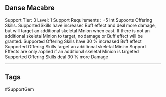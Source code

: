 ## Danse Macabre
Support
Tier: 3
Level: 1
Support Requirements : +5 Int
Supports Offering Skills. Supported Skills have increased Buff effect and deal more damage, but will target an additional skeletal Minion when cast. If there is not an additional skeletal Minion to target, no damage or Buff effect will be granted.
Supported Offering Skills have 30 % increased Buff effect
Supported Offering Skills target an additional skeletal Minion Support Effects are only applied if an additional skeletal Minion is targeted
Supported Offering Skills deal 30 % more Damage

---
## Tags
#SupportGem

